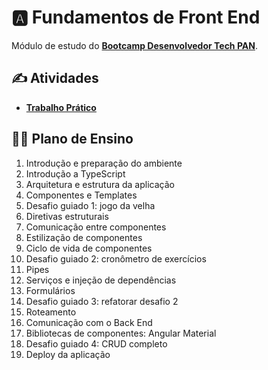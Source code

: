# 🅰️ **Fundamentos de Front End**

Módulo de estudo do [**Bootcamp Desenvolvedor Tech PAN**](../../../).

## ✍️ Atividades

- [**Trabalho Prático**](trabalho-pratico/)

## 👨‍🏫 Plano de Ensino

1. Introdução e preparação do ambiente
2. Introdução a TypeScript
3. Arquitetura e estrutura da aplicação
4. Componentes e Templates
5. Desafio guiado 1: jogo da velha
6. Diretivas estruturais
7. Comunicação entre componentes
8. Estilização de componentes
9. Ciclo de vida de componentes
10. Desafio guiado 2: cronômetro de exercícios
11. Pipes
12. Serviços e injeção de dependências
13. Formulários
14. Desafio guiado 3: refatorar desafio 2
15. Roteamento
16. Comunicação com o Back End
17. Bibliotecas de componentes: Angular Material
18. Desafio guiado 4: CRUD completo
19. Deploy da aplicação